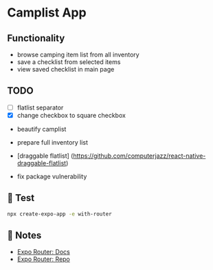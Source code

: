 # Camplist App

## Functionality

- browse camping item list from all inventory
- save a checklist from selected items
- view saved checklist in main page

## TODO
- [ ] flatlist separator
- [x] change checkbox to square checkbox
- beautify camplist
- prepare full inventory list
- [draggable flatlist] (https://github.com/computerjazz/react-native-draggable-flatlist)

- fix package vulnerability 

## 🚀 Test

```sh
npx create-expo-app -e with-router
```

## 📝 Notes

- [Expo Router: Docs](https://expo.github.io/router)
- [Expo Router: Repo](https://github.com/expo/router)
